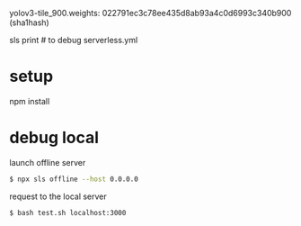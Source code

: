 yolov3-tile_900.weights: 022791ec3c78ee435d8ab93a4c0d6993c340b900 (sha1hash)

sls print # to debug serverless.yml

# setup
npm install

# debug local
launch offline server
```bash
$ npx sls offline --host 0.0.0.0
```

request to the local server
```bash
$ bash test.sh localhost:3000
```
